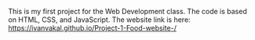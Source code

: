 This is my first project for the Web Development class.
  The code is based on HTML, CSS, and JavaScript.
The website link is here: https://ivanvakal.github.io/Project-1-Food-website-/
